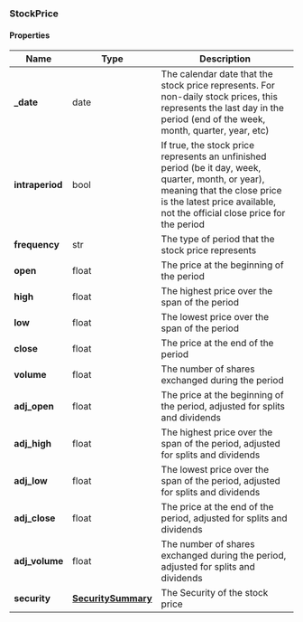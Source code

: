 

[//]: # (CLASS:StockPrice)

[//]: # (KIND:object)

### StockPrice

#### Properties

[//]: # (START_DEFINITION)

Name | Type | Description
------------ | ------------- | -------------
**_date** | date | The calendar date that the stock price represents. For non-daily stock prices, this represents the last day in the period (end of the week, month, quarter, year, etc) &nbsp;
**intraperiod** | bool | If true, the stock price represents an unfinished period (be it day, week, quarter, month, or year), meaning that the close price is the latest price available, not the official close price for the period &nbsp;
**frequency** | str | The type of period that the stock price represents &nbsp;
**open** | float | The price at the beginning of the period &nbsp;
**high** | float | The highest price over the span of the period &nbsp;
**low** | float | The lowest price over the span of the period &nbsp;
**close** | float | The price at the end of the period &nbsp;
**volume** | float | The number of shares exchanged during the period &nbsp;
**adj_open** | float | The price at the beginning of the period, adjusted for splits and dividends &nbsp;
**adj_high** | float | The highest price over the span of the period, adjusted for splits and dividends &nbsp;
**adj_low** | float | The lowest price over the span of the period, adjusted for splits and dividends &nbsp;
**adj_close** | float | The price at the end of the period, adjusted for splits and dividends &nbsp;
**adj_volume** | float | The number of shares exchanged during the period, adjusted for splits and dividends &nbsp;
**security** | [**SecuritySummary**](SecuritySummary.md) | The Security of the stock price &nbsp;

[//]: # (END_DEFINITION)


[//]: # (CONTAINED_CLASS:SecuritySummary)



